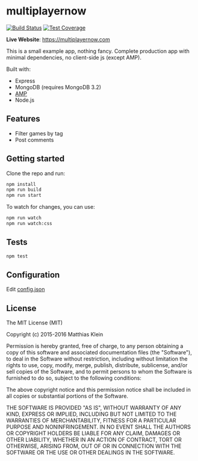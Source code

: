 multiplayernow
==============

[![Build Status][travis-image]][travis-url]
[![Test Coverage][coveralls-image]][coveralls-url]

**Live Website**: https://multiplayernow.com

This is a small example app, nothing fancy. Complete production app with minimal dependencies, no client-side js (except AMP).

Built with:

- Express
- MongoDB (requires MongoDB 3.2)
- [AMP](https://ampproject.org/)
- Node.js

Features
--------

- Filter games by tag
- Post comments

Getting started
---------------
  
Clone the repo and run:

```bash
npm install
npm run build
npm run start
```

To watch for changes, you can use:

```bash
npm run watch
npm run watch:css
```

Tests
-----

```bash
npm test
```

Configuration
-------------

Edit [config.json](./config/config.json)

License
-------

The MIT License (MIT)

Copyright (c) 2015-2016 Matthias Klein

Permission is hereby granted, free of charge, to any person obtaining a copy of this software and associated documentation files (the "Software"), to deal in the Software without restriction, including without limitation the rights to use, copy, modify, merge, publish, distribute, sublicense, and/or sell copies of the Software, and to permit persons to whom the Software is furnished to do so, subject to the following conditions:

The above copyright notice and this permission notice shall be included in all copies or substantial portions of the Software.

THE SOFTWARE IS PROVIDED "AS IS", WITHOUT WARRANTY OF ANY KIND, EXPRESS OR IMPLIED, INCLUDING BUT NOT LIMITED TO THE WARRANTIES OF MERCHANTABILITY, FITNESS FOR A PARTICULAR PURPOSE AND NONINFRINGEMENT. IN NO EVENT SHALL THE AUTHORS OR COPYRIGHT HOLDERS BE LIABLE FOR ANY CLAIM, DAMAGES OR OTHER LIABILITY, WHETHER IN AN ACTION OF CONTRACT, TORT OR OTHERWISE, ARISING FROM, OUT OF OR IN CONNECTION WITH THE SOFTWARE OR THE USE OR OTHER DEALINGS IN THE SOFTWARE.

[travis-image]: https://travis-ci.org/matkl/multiplayernow.svg?branch=master
[travis-url]: https://travis-ci.org/matkl/multiplayernow
[coveralls-image]: https://img.shields.io/coveralls/matkl/multiplayernow/master.svg
[coveralls-url]: https://coveralls.io/r/matkl/multiplayernow?branch=master
